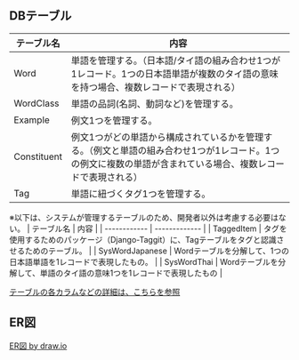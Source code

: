 ## DBテーブル
| テーブル名    | 内容           |
| ------------ | ------------- |
| Word         | 単語を管理する。（日本語/タイ語の組み合わせ1つが1レコード。1つの日本語単語が複数のタイ語の意味を持つ場合、複数レコードで表現される） |
| WordClass   | 単語の品詞(名詞、動詞など)を管理する。 |
| Example      | 例文1つを管理する。 |
| Constituent  | 例文1つがどの単語から構成されているかを管理する。（例文と単語の組み合わせ1つが1レコード。1つの例文に複数の単語が含まれている場合、複数レコードで表現される） |
| Tag          | 単語に紐づくタグ1つを管理する。 |


※以下は、システムが管理するテーブルのため、開発者以外は考慮する必要はない。
| テーブル名    | 内容           |
| ------------ | ------------- |
| TaggedItem  | タグを使用するためのパッケージ（Django-Taggit）に、Tagテーブルをタグと認識させるためのテーブル。 |
| SysWordJapanese | Wordテーブルを分解して、1つの日本語単語を1レコードで表現したもの。 |
| SysWordThai     | Wordテーブルを分解して、単語のタイ語の意味1つを1レコードで表現したもの |


[テーブルの各カラムなどの詳細は、こちらを参照](./database_detail.md)


## ER図
[ER図 by draw.io](https://app.diagrams.net/?lightbox=1&highlight=0000ff&edit=_blank&layers=1&nav=1&title=gaifaaER#Uhttps%3A%2F%2Fdrive.google.com%2Fuc%3Fid%3D1-tuw7_afYUL0Ud8UwnJKSjUGH_FEF4Oa%26export%3Ddownload)